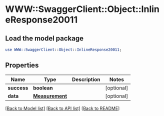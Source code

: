 # WWW::SwaggerClient::Object::InlineResponse20011

## Load the model package
```perl
use WWW::SwaggerClient::Object::InlineResponse20011;
```

## Properties
Name | Type | Description | Notes
------------ | ------------- | ------------- | -------------
**success** | **boolean** |  | [optional] 
**data** | [**Measurement**](Measurement.md) |  | [optional] 

[[Back to Model list]](../README.md#documentation-for-models) [[Back to API list]](../README.md#documentation-for-api-endpoints) [[Back to README]](../README.md)


